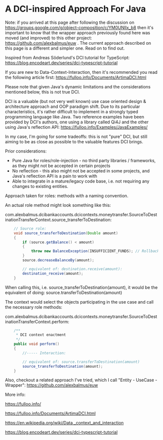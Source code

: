 # A DCI-inspired Approach For Java

Note: if you arrived at this page after following the discussion on https://groups.google.com/g/object-composition/c/YM0UNIIx_b8 
then it's important to know that the wrapper approach previously found here was moved (and improved) to this other project: https://github.com/alexbalmus/euw 
. The current approach described on this page is a different and simpler one. Read on to find out.

Inspired from Andreas Söderlund's DCI tutorial for TypeScript: https://blog.encodeart.dev/series/dci-typescript-tutorial

If you are new to Data-Context-Interaction, then it's recommended you read the following article first:
https://fulloo.info/Documents/ArtimaDCI.html

Please note that given Java's dynamic limitations and the considerations mentioned below, this is not true DCI.

DCI is a valuable (but not very well known) use case oriented design & architecture approach 
and OOP paradigm shift. Due to its particular characteristics, it's rather difficult to implement in a strongly typed 
programming language like Java. Two reference examples have been provided by DCI's authors, one using a library called 
Qi4J and the other using Java's reflection API: https://fulloo.info/Examples/JavaExamples/ 

In my case, I'm going for some tradeoffs: this is not "pure" DCI, but still aiming to be as close as possible to 
the valuable features DCI brings.

Prior considerations:
- Pure Java for roles/role-injection - no third party libraries / frameworks, as they might not be accepted in certain projects
- No reflection - this also might not be accepted in some projects, and Java's reflection API is a pain to work with
- Able to integrate in a mature/legacy code base, i.e. not requiring any changes to existing entities.

Approach taken for roles: methods with a naming convention.

An actual role method might look something like this:

com.alexbalmus.dcibankaccounts.dcicontexts.moneytransfer.SourceToDestinationTransferContext.source_transferToDestination:

```java
    // Source role:
    void source_transferToDestination(Double amount)
    {
        if (source.getBalance() < amount)
        {
            throw new BalanceException(INSUFFICIENT_FUNDS); // Rollback.
        }
        source.decreaseBalanceBy(amount);

        // equivalent of: destination.receive(amount):
        destination_receive(amount);
    }
```

When calling this, i.e. source_transferToDestination(amount), it would be the equivalent of doing: source.transferToDestination(amount)

The context would select the objects participating in the use case and call the necessary role methods:

com.alexbalmus.dcibankaccounts.dcicontexts.moneytransfer.SourceToDestinationTransferContext.perform:

```java
    /**
     * DCI context enactment
     */
    public void perform()
    {
        //----- Interaction:

        // equivalent of: source.transferToDestination(amount)
        source_transferToDestination(amount);
    }
```

Also, checkout a related approach I've tried, which I call "Entity - UseCase - Wrapper": https://github.com/alexbalmus/euw

More info:

https://fulloo.info/ 

https://fulloo.info/Documents/ArtimaDCI.html

https://en.wikipedia.org/wiki/Data,_context_and_interaction

https://blog.encodeart.dev/series/dci-typescript-tutorial
